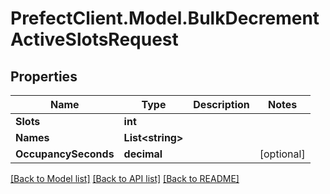 # PrefectClient.Model.BulkDecrementActiveSlotsRequest

## Properties

Name | Type | Description | Notes
------------ | ------------- | ------------- | -------------
**Slots** | **int** |  | 
**Names** | **List&lt;string&gt;** |  | 
**OccupancySeconds** | **decimal** |  | [optional] 

[[Back to Model list]](../README.md#documentation-for-models) [[Back to API list]](../README.md#documentation-for-api-endpoints) [[Back to README]](../README.md)

